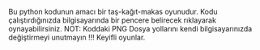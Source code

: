 Bu python kodunun amacı bir taş-kağıt-makas oyunudur.
Kodu çalıştırdığınızda bilgisayarında bir pencere belirecek rıklayarak oynayabilirsiniz.
NOT: Koddaki PNG Dosya yollarını kendi bilgisayarınızda değiştirmeyi unutmayın !!!
Keyifli oyunlar.
